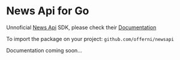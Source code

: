 # News Api for Go

Unnoficial [News Api](https://newsapi.org/) SDK,
please check their [Documentation](https://newsapi.org/docs) 

To import the package on your project: `github.com/offerni/newsapi`

Documentation coming soon...
